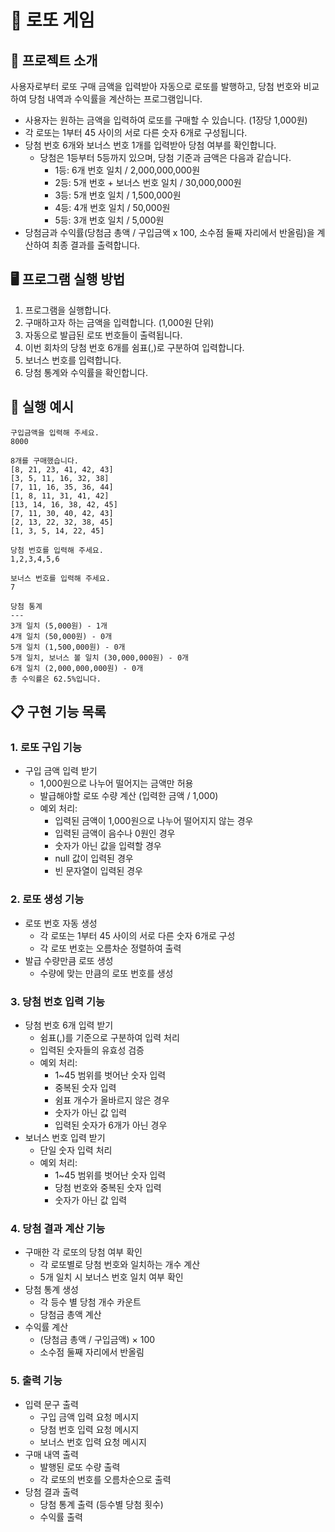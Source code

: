 # 🎱 로또 게임

## 📝 프로젝트 소개

사용자로부터 로또 구매 금액을 입력받아 자동으로 로또를 발행하고, 당첨 번호와 비교하여 당첨 내역과 수익률을 계산하는 프로그램입니다.

- 사용자는 원하는 금액을 입력하여 로또를 구매할 수 있습니다. (1장당 1,000원)
- 각 로또는 1부터 45 사이의 서로 다른 숫자 6개로 구성됩니다.
- 당첨 번호 6개와 보너스 번호 1개를 입력받아 당첨 여부를 확인합니다.
    - 당첨은 1등부터 5등까지 있으며, 당첨 기준과 금액은 다음과 같습니다.
        - 1등: 6개 번호 일치 / 2,000,000,000원
        - 2등: 5개 번호 + 보너스 번호 일치 / 30,000,000원
        - 3등: 5개 번호 일치 / 1,500,000원
        - 4등: 4개 번호 일치 / 50,000원
        - 5등: 3개 번호 일치 / 5,000원
- 당첨금과 수익률(당첨금 총액 / 구입금액 x 100, 소수점 둘째 자리에서 반올림)을 계산하여 최종 결과를 출력합니다.

## 🖥️ 프로그램 실행 방법

1. 프로그램을 실행합니다.
2. 구매하고자 하는 금액을 입력합니다. (1,000원 단위)
3. 자동으로 발급된 로또 번호들이 출력됩니다.
4. 이번 회차의 당첨 번호 6개를 쉼표(,)로 구분하여 입력합니다.
5. 보너스 번호를 입력합니다.
6. 당첨 통계와 수익률을 확인합니다.

## 🎲 실행 예시

```
구입금액을 입력해 주세요.
8000

8개를 구매했습니다.
[8, 21, 23, 41, 42, 43] 
[3, 5, 11, 16, 32, 38] 
[7, 11, 16, 35, 36, 44] 
[1, 8, 11, 31, 41, 42] 
[13, 14, 16, 38, 42, 45] 
[7, 11, 30, 40, 42, 43] 
[2, 13, 22, 32, 38, 45] 
[1, 3, 5, 14, 22, 45]

당첨 번호를 입력해 주세요.
1,2,3,4,5,6

보너스 번호를 입력해 주세요.
7

당첨 통계
---
3개 일치 (5,000원) - 1개
4개 일치 (50,000원) - 0개
5개 일치 (1,500,000원) - 0개
5개 일치, 보너스 볼 일치 (30,000,000원) - 0개
6개 일치 (2,000,000,000원) - 0개
총 수익률은 62.5%입니다.
```

## 📋 구현 기능 목록

### 1. 로또 구입 기능

- 구입 금액 입력 받기
    - 1,000원으로 나누어 떨어지는 금액만 허용
    - 발급해야할 로또 수량 계산 (입력한 금액 / 1,000)
    - 예외 처리:
        - 입력된 금액이 1,000원으로 나누어 떨어지지 않는 경우
        - 입력된 금액이 음수나 0원인 경우
        - 숫자가 아닌 값을 입력할 경우
        - null 값이 입력된 경우
        - 빈 문자열이 입력된 경우

### 2. 로또 생성 기능

- 로또 번호 자동 생성
    - 각 로또는 1부터 45 사이의 서로 다른 숫자 6개로 구성
    - 각 로또 번호는 오름차순 정렬하여 출력
- 발급 수량만큼 로또 생성
    - 수량에 맞는 만큼의 로또 번호를 생성

### 3. 당첨 번호 입력 기능

- 당첨 번호 6개 입력 받기
    - 쉼표(,)를 기준으로 구분하여 입력 처리
    - 입력된 숫자들의 유효성 검증
    - 예외 처리:
        - 1~45 범위를 벗어난 숫자 입력
        - 중복된 숫자 입력
        - 쉼표 개수가 올바르지 않은 경우
        - 숫자가 아닌 값 입력
        - 입력된 숫자가 6개가 아닌 경우
- 보너스 번호 입력 받기
    - 단일 숫자 입력 처리
    - 예외 처리:
        - 1~45 범위를 벗어난 숫자 입력
        - 당첨 번호와 중복된 숫자 입력
        - 숫자가 아닌 값 입력

### 4. 당첨 결과 계산 기능

- 구매한 각 로또의 당첨 여부 확인
    - 각 로또별로 당첨 번호와 일치하는 개수 계산
    - 5개 일치 시 보너스 번호 일치 여부 확인
- 당첨 통계 생성
    - 각 등수 별 당첨 개수 카운트
    - 당첨금 총액 계산
- 수익률 계산
    - (당첨금 총액 / 구입금액) × 100
    - 소수점 둘째 자리에서 반올림

### 5. 출력 기능

- 입력 문구 출력
    - 구입 금액 입력 요청 메시지
    - 당첨 번호 입력 요청 메시지
    - 보너스 번호 입력 요청 메시지
- 구매 내역 출력
    - 발행된 로또 수량 출력
    - 각 로또의 번호를 오름차순으로 출력
- 당첨 결과 출력
    - 당첨 통계 출력 (등수별 당첨 횟수)
    - 수익률 출력